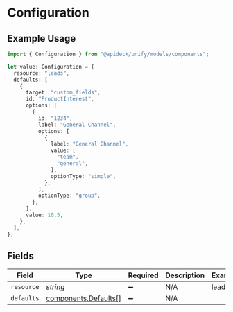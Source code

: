 # Configuration

## Example Usage

```typescript
import { Configuration } from "@apideck/unify/models/components";

let value: Configuration = {
  resource: "leads",
  defaults: [
    {
      target: "custom_fields",
      id: "ProductInterest",
      options: [
        {
          id: "1234",
          label: "General Channel",
          options: [
            {
              label: "General Channel",
              value: [
                "team",
                "general",
              ],
              optionType: "simple",
            },
          ],
          optionType: "group",
        },
      ],
      value: 10.5,
    },
  ],
};
```

## Fields

| Field                                                        | Type                                                         | Required                                                     | Description                                                  | Example                                                      |
| ------------------------------------------------------------ | ------------------------------------------------------------ | ------------------------------------------------------------ | ------------------------------------------------------------ | ------------------------------------------------------------ |
| `resource`                                                   | *string*                                                     | :heavy_minus_sign:                                           | N/A                                                          | leads                                                        |
| `defaults`                                                   | [components.Defaults](../../models/components/defaults.md)[] | :heavy_minus_sign:                                           | N/A                                                          |                                                              |